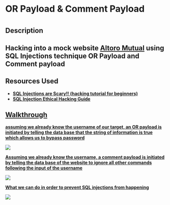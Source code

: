 <h1>OR Payload & Comment Payload<h1>
<h2>Description<h2>
Hacking into a mock website <a href="https://demo.testfire.net/index.jsp">Altoro Mutual</a> using SQL Injections technique OR Payload and Comment payload
<h2>Resources Used</h2>
  
- <b>  <a href="https://www.youtube.com/watch?v=2OPVViV-GQk">SQL Injections are Scary!! (hacking tutorial for beginners)
- <b> <a href="https://import.cdn.thinkific.com/337008/courses/2243774/SQLInjectionEthicalHackingGuide-230331-170128.pdf"> SQL Injection Ethical Hacking Guide
<b/>
  <h2>Walkthrough</h2>
  <p align="center">
  <a href="https://demo.testfire.net/index.jsp"Enter Mock Website
  <img src="https://imgur.com/sUTjpOL.png">

  <b/>assuming we already know the username of our target, an OR payload is initiated by telling the data base that the string of information is true which allows us to bypass password</b>
  
  <img src="https://imgur.com/xlbIhRM.png">

  <b/> Assuming we already know the username, a comment payload is initiated by telling the data base of the website to ignore all other commands following the input of the username</b>
  
  <img src="https://imgur.com/V4PS6zd.png">

  <b/> <a href="https://www.crowdstrike.com/cybersecurity-101/sql-injection/">What we can do in order to prevent SQL injections from happening</b>
  
  <img src="https://imgur.com/zlgnMtN.png">
